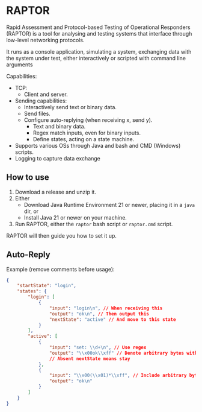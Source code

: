 # RAPTOR
Rapid Assessment and Protocol-based Testing of Operational Responders (RAPTOR) is a tool for analysing and testing systems that interface through low-level networking protocols.

It runs as a console application, simulating a system, exchanging data with the system under test, either interactively or scripted with command line arguments

Capabilities:

- TCP:
  - Client and server.
- Sending capabilities:
  - Interactively send text or binary data.
  - Send files.
  - Configure auto-replying (when receiving x, send y).
    - Text and binary data.
    - Regex match inputs, even for binary inputs.
    - Define states, acting on a state machine.
- Supports various OSs through Java and bash and CMD (Windows) scripts.
- Logging to capture data exchange

## How to use
1. Download a release and unzip it.
2. Either
   - Download Java Runtime Environment 21 or newer, placing it in a `java` dir, or
   - Install Java 21 or newer on your machine.
3. Run RAPTOR, either the `raptor` bash script or `raptor.cmd` script.

RAPTOR will then guide you how to set it up.

## Auto-Reply

Example (remove comments before usage):
```json lines
{
    "startState": "login",
    "states": {
        "login": [
            {
                "input": "login\n", // When receiving this
                "output": "ok\n", // Then output this
                "nextState": "active" // And move to this state
            }
        ],
        "active": [
            {
                "input": "set: \\d+\n", // Use regex
                "output": "\\x00ok\\xff" // Denote arbitrary bytes with \xhh hex
                // Absent nextState means stay
            },
            {
                "input": "\\x00(\\x01)*\\xff", // Include arbitrary bytes in regex
                "output": "ok\n"
            }
        ]
    }
}
```

